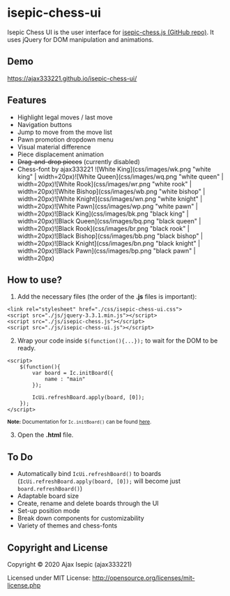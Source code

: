 isepic-chess-ui
================

Isepic Chess UI is the user interface for [isepic-chess.js (GitHub repo)](https://github.com/ajax333221/isepic-chess). It uses jQuery for DOM manipulation and animations.

Demo
-------------

https://ajax333221.github.io/isepic-chess-ui/

Features
-------------

- Highlight legal moves / last move
- Navigation buttons
- Jump to move from the move list
- Pawn promotion dropdown menu
- Visual material difference
- Piece displacement animation
- ~~Drag-and-drop pieces~~ (currently disabled)
- Chess-font by ajax333221 ![White King](css/images/wk.png "white king" | width=20px)![White Queen](css/images/wq.png "white queen" | width=20px)![White Rook](css/images/wr.png "white rook" | width=20px)![White Bishop](css/images/wb.png "white bishop" | width=20px)![White Knight](css/images/wn.png "white knight" | width=20px)![White Pawn](css/images/wp.png "white pawn" | width=20px)![Black King](css/images/bk.png "black king" | width=20px)![Black Queen](css/images/bq.png "black queen" | width=20px)![Black Rook](css/images/br.png "black rook" | width=20px)![Black Bishop](css/images/bb.png "black bishop" | width=20px)![Black Knight](css/images/bn.png "black knight" | width=20px)![Black Pawn](css/images/bp.png "black pawn" | width=20px)

How to use?
-------------

1. Add the necessary files (the order of the **.js** files is important):

```
<link rel="stylesheet" href="./css/isepic-chess-ui.css">
<script src="./js/jquery-3.3.1.min.js"></script>
<script src="./js/isepic-chess.js"></script>
<script src="./js/isepic-chess-ui.js"></script>
```

2. Wrap your code inside `$(function(){...});` to wait for the DOM to be ready.

```
<script>
	$(function(){
		var board = Ic.initBoard({
			name : "main"
		});
		
		IcUi.refreshBoard.apply(board, [0]);
	});
</script>
```
<sub>**Note:** Documentation for `Ic.initBoard()` can be found [here](https://github.com/ajax333221/isepic-chess#documentation).</sub>

3. Open the **.html** file.

To Do
-------------

- Automatically bind `IcUi.refreshBoard()` to boards (`IcUi.refreshBoard.apply(board, [0]);` will become just `board.refreshBoard()`)
- Adaptable board size
- Create, rename and delete boards through the UI
- Set-up position mode
- Break down components for customizability
- Variety of themes and chess-fonts

Copyright and License
-------------

Copyright © 2020 Ajax Isepic (ajax333221)

Licensed under MIT License: http://opensource.org/licenses/mit-license.php
